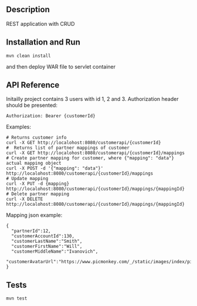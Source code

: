 ## Description

REST application with CRUD

## Installation and Run

```
mvn clean install
```
and then deploy WAR file to servlet container

## API Reference

Initailly project contains 3 users with id 1, 2 and 3.
Authorization header should be presented:

```
Authorization: Bearer {customerId}
```

Examples:
```
# Returns customer info
curl -X GET http://localohost:8080/customerapi/{customerId}
#  Returns list of partner mappings of customer
curl -X GET http://localohost:8080/customerapi/{customerId}/mappings
# Create partner mapping for customer, where {"mapping": "data"} actual mapping object
curl -X POST -d '{"mapping": "data"}' http://localohost:8080/customerapi/{customerId}/mappings
# Update mapping
curl -X PUT -d {mapping} http://localohost:8080/customerapi/{customerId}/mappings/{mappingId}
# Delete partner mapping
curl -X DELETE http://localohost:8080/customerapi/{customerId}/mappings/{mappingId}
```
Mapping json example:

```
{
  "partnerId":12,
  "customerAccountId":130,
  "customerLastName":"Smith",
  "customerFirstName":"Will",
  "customerMiddleName":"Ivanovich",
  "customerAvatarUrl":"https://www.picmonkey.com/_/static/images/index/picmonkey_twitter_02.24fd38f81e59.jpg"
}
```

## Tests

```
mvn test
```

